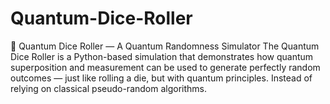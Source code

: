 # Quantum-Dice-Roller
🎲 Quantum Dice Roller — A Quantum Randomness Simulator  The Quantum Dice Roller is a Python-based simulation that demonstrates how quantum superposition and measurement can be used to generate perfectly random outcomes — just like rolling a die, but with quantum principles.  Instead of relying on classical pseudo-random algorithms.
